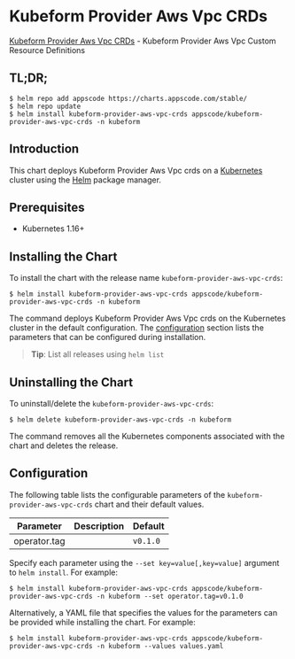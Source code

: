 # Kubeform Provider Aws Vpc CRDs

[Kubeform Provider Aws Vpc CRDs](https://github.com/kubeform) - Kubeform Provider Aws Vpc Custom Resource Definitions

## TL;DR;

```console
$ helm repo add appscode https://charts.appscode.com/stable/
$ helm repo update
$ helm install kubeform-provider-aws-vpc-crds appscode/kubeform-provider-aws-vpc-crds -n kubeform
```

## Introduction

This chart deploys Kubeform Provider Aws Vpc crds on a [Kubernetes](http://kubernetes.io) cluster using the [Helm](https://helm.sh) package manager.

## Prerequisites

- Kubernetes 1.16+

## Installing the Chart

To install the chart with the release name `kubeform-provider-aws-vpc-crds`:

```console
$ helm install kubeform-provider-aws-vpc-crds appscode/kubeform-provider-aws-vpc-crds -n kubeform
```

The command deploys Kubeform Provider Aws Vpc crds on the Kubernetes cluster in the default configuration. The [configuration](#configuration) section lists the parameters that can be configured during installation.

> **Tip**: List all releases using `helm list`

## Uninstalling the Chart

To uninstall/delete the `kubeform-provider-aws-vpc-crds`:

```console
$ helm delete kubeform-provider-aws-vpc-crds -n kubeform
```

The command removes all the Kubernetes components associated with the chart and deletes the release.

## Configuration

The following table lists the configurable parameters of the `kubeform-provider-aws-vpc-crds` chart and their default values.

|  Parameter   | Description | Default  |
|--------------|-------------|----------|
| operator.tag |             | `v0.1.0` |


Specify each parameter using the `--set key=value[,key=value]` argument to `helm install`. For example:

```console
$ helm install kubeform-provider-aws-vpc-crds appscode/kubeform-provider-aws-vpc-crds -n kubeform --set operator.tag=v0.1.0
```

Alternatively, a YAML file that specifies the values for the parameters can be provided while
installing the chart. For example:

```console
$ helm install kubeform-provider-aws-vpc-crds appscode/kubeform-provider-aws-vpc-crds -n kubeform --values values.yaml
```

